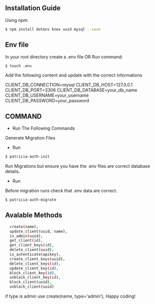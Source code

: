 ## Installation Guide

Using npm:

```bash
$ npm install dotenv knex uuid mysql --save
```

## Env file
In your root directory create a .env file OR Run command:

```bash
$ touch .env
```
Add the following content and update with the correct informations

CLIENT_DB_CONNECTION=mysql
CLIENT_DB_HOST=127.0.0.1
CLIENT_DB_PORT=3306
CLIENT_DB_DATABASE=your_db_name
CLIENT_DB_USERNAME=your_username
CLIENT_DB_PASSWORD=your_password

## COMMAND

- Run The Following Commands

Generate Migration Files
- Run 

```bash
$ patricia-auth-init
```

Run Migrations but ensure you have the .env files are correct database details. 
- Run 

Before migration runs check that .env data are correct.
```bash
$ patricia-auth-migrate
```

## Avalable Methods 

```bash
  create(name), 
  update_client(uuid, name),
  is_admin(uuid),
  get_client(id),
  get_client_keys(id),
  delete_client(uuid),
  is_autenticate(apikey),
  create_client_keys(uuid),
  delete_client_keys(id),
  update_client_key(id),
  block_client_key(id),
  unblock_client_key(id),
  block_client(uuid),
  unblock_client(uuid)
```
if type is admin use  create(name, type='admin'), 
Happy coding!
